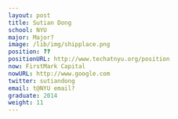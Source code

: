 ```yaml
---
layout: post
title: Sutian Dong
school: NYU
major: Major?
image: /lib/img/shipplace.png
position: ??
positionURL: http://www.techatnyu.org/position
now: FirstMark Capital
nowURL: http://www.google.com
twitter: sutiandong
email: t@NYU email?
graduate: 2014
weight: 11
---
```

